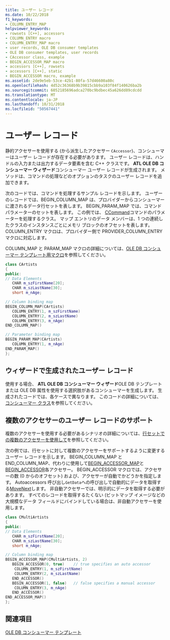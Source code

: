 ```yaml
---
title: ユーザー レコード
ms.date: 10/22/2018
f1_keywords:
- COLUMN_ENTRY_MAP
helpviewer_keywords:
- rowsets [C++], accessors
- COLUMN_ENTRY macro
- COLUMN_ENTRY_MAP macro
- user records, OLE DB consumer templates
- OLE DB consumer templates, user records
- CAccessor class, example
- BEGIN_ACCESSOR_MAP macro
- accessors [C++], rowsets
- accessors [C++], static
- BEGIN_ACCESSOR macro, example
ms.assetid: 2de9e5eb-53ce-42b1-80fa-57d46600a80c
ms.openlocfilehash: 4d52c36368b9b39815cbb9a103f84f140626ba2b
ms.sourcegitcommit: 6052185696adca270bc9bdbec45a626dd89cdcdd
ms.translationtype: MT
ms.contentlocale: ja-JP
ms.lasthandoff: 10/31/2018
ms.locfileid: "50567441"
---
```

# <a name="user-records"></a>ユーザー レコード

静的アクセサーを使用する (から派生したアクセサー `CAccessor`)、コンシューマーはユーザー レコードが存在する必要があります。 ユーザー レコードは、ハンドルの入力または出力するデータ要素を含む C++ クラスです。 **ATL OLE DB コンシューマー ウィザード**コンシューマー ユーザー レコードが生成されます。 メソッドは、コマンドの処理などのオプションのタスクのユーザー レコードを追加できます。

次のコードでは、コマンドを処理するサンプル レコードを示します。 ユーザーのレコードでは、BEGIN_COLUMN_MAP は、プロバイダーからコンシューマーに渡されるデータ行セットを表します。 BEGIN_PARAM_MAP では、コマンド パラメーターのセットを表します。 この例では、 [CCommand](../../data/oledb/ccommand-class.md)コマンドのパラメーターを処理するクラス。 マップ エントリのデータ メンバーは、1 つの連続したクラスのインスタンスごとにメモリ ブロックのオフセットを表します。 COLUMN_ENTRY マクロは、プロバイダー側で PROVIDER_COLUMN_ENTRY マクロに対応します。

COLUMN_MAP と PARAM_MAP マクロの詳細については、[OLE DB コンシューマー テンプレート用マクロ](../../data/oledb/macros-and-global-functions-for-ole-db-consumer-templates.md)を参照してください。

```cpp
class CArtists
{
public:
// Data Elements
   CHAR m_szFirstName[20];
   CHAR m_szLastName[30];
   short m_nAge;

// Column binding map
BEGIN_COLUMN_MAP(CArtists)
   COLUMN_ENTRY(1, m_szFirstName)
   COLUMN_ENTRY(2, m_szLastName)
   COLUMN_ENTRY(3, m_nAge)
END_COLUMN_MAP()

// Parameter binding map
BEGIN_PARAM_MAP(CArtists)
   COLUMN_ENTRY(1, m_nAge)
END_PARAM_MAP()
};
```

## <a name="wizard-generated-user-records"></a>ウィザードで生成されたユーザー レコード

使用する場合、 **ATL OLE DB コンシューマー ウィザード**OLE DB テンプレートまたは OLE DB 属性を使用する選択肢があるコンシューマーを生成します。 生成されたコードでは、各ケースで異なります。 このコードの詳細については、[コンシューマー クラス](../../data/oledb/consumer-wizard-generated-classes.md)を参照してください。

## <a name="user-record-support-for-multiple-accessors"></a>複数のアクセサーのユーザー レコードのサポート

複数のアクセサーを使用する必要があるシナリオの詳細については、[行セットでの複数のアクセサーを使用して](../../data/oledb/using-multiple-accessors-on-a-rowset.md)を参照してください。

次の例では、行セットに対して複数のアクセサーをサポートするように変更するユーザー レコードを示します。 BEGIN_COLUMN_MAP と END_COLUMN_MAP、代わりに使用して[BEGIN_ACCESSOR_MAP](../../data/oledb/begin-accessor-map.md)と[BEGIN_ACCESSOR](../../data/oledb/begin-accessor.md)各アクセサー。 BEGIN_ACCESSOR マクロでは、アクセサーの数 (0 からのオフセット) および、アクセサーが自動でかどうかを指定します。 Autoaccessors 呼び出し`GetData`への呼び出しで自動的にデータを取得する[MoveNext](../../data/oledb/crowset-movenext.md)します。 非自動アクセサーでは、明示的にデータを取得する必要があります。 すべてのレコードを取得するたくない (ビットマップ イメージなどの大規模なデータ フィールドにバインドしている場合は、非自動アクセサーを使用します。

```cpp
class CMultiArtists
{
public:
// Data Elements
   CHAR m_szFirstName[20];
   CHAR m_szLastName[30];
   short m_nAge;

// Column binding map
BEGIN_ACCESSOR_MAP(CMultiArtists, 2)
   BEGIN_ACCESSOR(0, true)    // true specifies an auto accessor
    COLUMN_ENTRY(1, m_szFirstName)
    COLUMN_ENTRY(2, m_szLastName)
   END_ACCESSOR()
   BEGIN_ACCESSOR(1, false)   // false specifies a manual accessor
    COLUMN_ENTRY(3, m_nAge)
   END_ACCESSOR()
END_ACCESSOR_MAP()
};
```

## <a name="see-also"></a>関連項目

[OLE DB コンシューマー テンプレート](../../data/oledb/ole-db-consumer-templates-cpp.md)